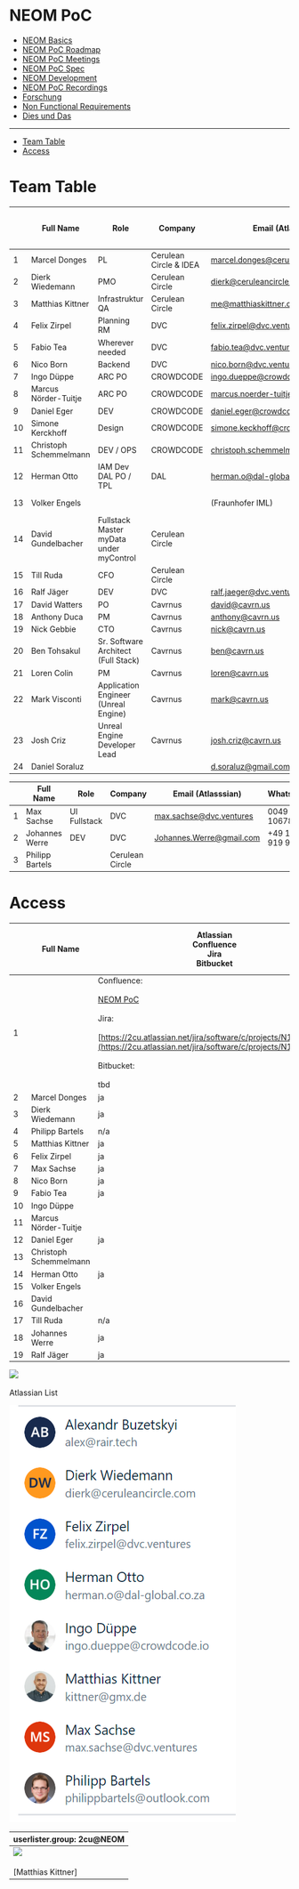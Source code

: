 # NEOM PoC

- [NEOM Basics](./neom-poc/neom-basics.md)
- [NEOM PoC Roadmap](./neom-poc/neom-poc-roadmap.md)
- [NEOM PoC Meetings](./neom-poc/neom-poc-meetings.md)
- [NEOM PoC Spec](./neom-poc/neom-poc-spec.md)
- [NEOM Development](./neom-poc/neom-development.md)
- [NEOM PoC Recordings](./neom-poc/neom-poc-recordings.md)
- [Forschung](./neom-poc/forschung.md)
- [Non Functional Requirements](./neom-poc/non-functional-requirements.md)
- [Dies und Das](./neom-poc/dies-und-das.md)

* * *

- [Team Table](#team-table)
- [Access](#access)

# Team Table

|     | **Full Name** | **Role** | **Company** | **Email (Atlasssian)** | **WhatsApp**<br><br>[https://chat.whatsapp.com/GPwVBuQ9R1x3zZFtikMpHg](https://chat.whatsapp.com/GPwVBuQ9R1x3zZFtikMpHg) | **github**  <br>**account** | **OS** | **Status** |
| --- | --- | --- | --- | --- | --- | --- | --- | --- |
| 1   | Marcel Donges | PL  | Cerulean Circle & IDEA | marcel.donges@ceruleancircle.com |     | mdonges | Mac | active |
| 2   | Dierk Wiedemann | PMO | Cerulean Circle | dierk@ceruleancircle.com | 0049 170 4433633 | udwcp1 | Windows | active |
| 3   | Matthias Kittner | Infrastruktur  <br>QA | Cerulean Circle | [me@matthiaskittner.de](mailto:me@matthiaskittner.de) | 0049 178 7907530 | mkt1 | Windows | active |
| 4   | Felix Zirpel | Planning  <br>RM | DVC | felix.zirpel@dvc.ventures | 004917632876894 |     | Mac | active |
| 5   | Fabio Tea | Wherever needed | DVC | fabio.tea@dvc.ventures | 0049 160 2722027 | fabiodvc | All | active |
| 6   | Nico Born | Backend | DVC | nico.born@dvc.ventures | 0049 1749615133 |     | Windows/anche | active |
| 7   | Ingo Düppe | ARC PO | CROWDCODE | [ingo.dueppe@crowdcode.io](mailto:ingo.dueppe@crowdcode.io) | 0049 172 2325299 |     | Mac | active |
| 8   | Marcus Nörder-Tuitje | ARC PO | CROWDCODE | [marcus.noerder-tuitje@crowdcode.io](mailto:marcus.noerder-tuitje@crowdcode.io) | 0049 172 6778126 |     | Windows | active |
| 9   | Daniel Eger | DEV | CROWDCODE | [daniel.eger@crowdcode.io](mailto:daniel.eger@crowdcode.io) | 0049 170 2266818 |     | Mac | active |
| 10  | Simone Kerckhoff | Design | CROWDCODE | simone.keckhoff@crowdcode.io | 004915752410044 |     |     |     |
| 11  | Christoph Schemmelmann | DEV / OPS | CROWDCODE | [christoph.schemmelmann@crowdcode.io](mailto:christoph.schemmelmann@crowdcode.io) | 0049 170 2266818 |     | Mac | inactive |
| 12  | Herman Otto | IAM Dev  <br>DAL PO / TPL | DAL | [herman.o@dal-global.co.za](mailto:herman.o@dal-global.co.za) | 0049 27647522935 |     | Win | pending |
| 13  | Volker Engels |     |     | (Fraunhofer IML) |     |     | NUR Signal  <br>0177 3383138 | observer |
| 14  | David Gundelbacher | Fullstack  <br>Master  <br>myData under myControl | Cerulean Circle |     | +49 170 7750047 |     |     | observer |
| 15  | Till Ruda | CFO | Cerulean Circle |     |     |     |     | active |
| 16  | Ralf Jäger | DEV | DVC | ralf.jaeger@dvc.ventures | +4915253714720 |     | MacOS | active |
| 17  | David Watters | PO  | Cavrnus | david@cavrn.us | +1-614-371-0636 |     | Windows | active |
| 18  | Anthony Duca | PM  | Cavrnus | anthony@cavrn.us | +17606725719 |     | Windows | active |
| 19  | Nick Gebbie | CTO | Cavrnus | nick@cavrn.us |     |     | Windows | active |
| 20  | Ben Tohsakul | Sr. Software Architect (Full Stack) | Cavrnus | ben@cavrn.us |     |     | Windows | active |
| 21  | Loren Colin | PM  | Cavrnus | loren@cavrn.us |     |     | macOS | active |
| 22  | Mark Visconti | Application Engineer (Unreal Engine) | Cavrnus | mark@cavrn.us |     |     | Windows | active |
| 23  | Josh Criz | Unreal Engine Developer Lead | Cavrnus | josh.criz@cavrn.us |     |     | Windows | active |
| 24  | Daniel Soraluz |     |     | [d.soraluz@gmail.com](mailto:d.soraluz@gmail.com) | +1-954-673-4484 |     | Linux |     |

|     | **Full Name** | **Role** | **Company** | **Email (Atlasssian)** | **WhatsApp** | **OS** | **Status** |
| --- | --- | --- | --- | --- | --- | --- | --- |
| 1   | Max Sachse | UI  <br>Fullstack | DVC | max.sachse@dvc.ventures | 0049 173 1067873 | Windows | parental leave |
| 2   | Johannes Werre | DEV | DVC | [Johannes.Werre@gmail.com](mailto:Johannes.Werre@gmail.com) | +49 178 919 9094 | Windows | observer |
| 3   | Philipp Bartels |     | Cerulean Circle |     |     |     | inactive |

# Access

|     | **Full Name** | **Atlassian**  <br>Confluence  <br>Jira  <br>Bitbucket | **Slack** | **Google**  <br>Kalender | **WhatsApp Group w/ NDA** | **Dokumente**  <br>miro  <br>dependency-matrix | **Development Workstation**  <br>setup:  <br>IDE,  <br>local Server | **Zugriff auf**<br><br>Woda.prod, test,dev | **Youtube WODA Training** |
| --- | --- | --- | --- | --- | --- | --- | --- | --- | --- |
| 1   |     | Confluence:<br><br>[NEOM PoC](https://2cu.atlassian.net/wiki/spaces/CCU/pages/1850671105/NEOM+PoC)<br><br>Jira:<br><br>[https://2cu.atlassian.net/jira/software/c/projects/N1/boards/9](https://2cu.atlassian.net/jira/software/c/projects/N1/boards/9)<br><br>Bitbucket:<br><br>tbd | [https://join.slack.com/t/cerulean-circle/shared\_invite/zt-1vy248r0l-zlE6DJ9w27DEO5HHRXlFZg](https://join.slack.com/t/cerulean-circle/shared_invite/zt-1vy248r0l-zlE6DJ9w27DEO5HHRXlFZg)<br><br>link bis 26.6.2023 | [https://calendar.google.com/calendar/u/0?cid=Y19mY2I3ZWRlNjE3MzRlMWQyZTFkYTk2NGI3YmI0YmJiNTdjOWU3Y2I3MTQwMGI1YTQ4Y2Q5NjA2NTAzYzNkNDU3QGdyb3VwLmNhbGVuZGFyLmdvb2dsZS5jb20](https://calendar.google.com/calendar/u/0?cid=Y19mY2I3ZWRlNjE3MzRlMWQyZTFkYTk2NGI3YmI0YmJiNTdjOWU3Y2I3MTQwMGI1YTQ4Y2Q5NjA2NTAzYzNkNDU3QGdyb3VwLmNhbGVuZGFyLmdvb2dsZS5jb20) | [https://chat.whatsapp.com/GPwVBuQ9R1x3zZFtikMpHg](https://chat.whatsapp.com/GPwVBuQ9R1x3zZFtikMpHg) | Miro:  <br>[https://miro.com/app/board/uXjVPwfzfQc=/](https://miro.com/app/board/uXjVPwfzfQc=/)<br><br>Dependency-Matrix  <br>[https://docs.google.com/spreadsheets/d/1T2cSe\_vexKPZS-GS0XnuwsnB5Ejl44jU/edit#gid=1572768385](https://docs.google.com/spreadsheets/d/1T2cSe_vexKPZS-GS0XnuwsnB5Ejl44jU/edit#gid=1572768385) |     |     | [https://www.youtube.com/@quirk407/playlists](https://www.youtube.com/@quirk407/playlists)<br><br>please comment “like hell” |
| 2   | Marcel Donges | ja  | ja  | ja  |     | ja  | ja  | ja  |     |
| 3   | Dierk Wiedemann | ja  | ja  | ja  |     | ja  | bedingt | bedingt |     |
| 4   | Philipp Bartels | n/a | n/a | n/a |     | n/a | n/a | n/a |     |
| 5   | Matthias Kittner | ja  | ja  | ja  |     | ja  | ja  | ja  |     |
| 6   | Felix Zirpel | ja  | ja  | ja  |     | ja  | n/a | n/a |     |
| 7   | Max Sachse | ja  | ja  | ja  |     | ja  | ja  | ja  |     |
| 8   | Nico Born | ja  | ja  | ja  |     | ja  | ja  | ja  |     |
| 9   | Fabio Tea | ja  | ja  | ja  | ja  | ja  | nein | nein |     |
| 10  | Ingo Düppe |     |     |     |     |     |     |     |     |
| 11  | Marcus Nörder-Tuitje |     |     |     |     |     |     |     |     |
| 12  | Daniel Eger | ja  | ja  | ja  |     | ja  | ja  |     |     |
| 13  | Christoph Schemmelmann |     |     |     |     |     |     |     |     |
| 14  | Herman Otto | ja  | ja  | ja  |     | ja  | ja  |     |     |
| 15  | Volker Engels |     |     |     |     |     |     |     |     |
| 16  | David Gundelbacher |     |     |     |     |     |     |     |     |
| 17  | Till Ruda | n/a | n/a | n/a |     | n/a | n/a | n/a |     |
| 18  | Johannes Werre | ja  | ja  | ja  |     | ja  | ja  | ja  |     |
| 19  | Ralf Jäger | ja  | ja  | ja  |     | \-  | \-  | \-  |     |

![](https://2cu.atlassian.net/wiki/images/icons/grey_arrow_down.png)

Atlassian List

![](./attachments/image-20230113-134041.png)

| userlister.group: 2cu@NEOM |
| --- |
| ![](/wiki/images/icons/user_bw_16.gif)<br><br> [Matthias Kittner] |